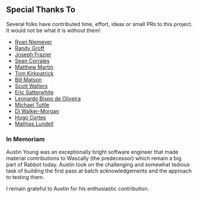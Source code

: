 ## Special Thanks To

Several folks have contributed time, effort, ideas or small PRs to this project. It would not be what it is without them!

 * [Ryan Niemeyer](http://knockmeout.net)
 * [Randy Groff](http://randygroff.com)
 * [Joseph Frazier](https://github.com/josephfrazier)
 * [Sean Corrales](https://github.com/droidenator)
 * [Matthew Martin](http://matmar10.com)
 * [Tom Kirkpatrick](https://github.com/mrfelton)
 * [Bill Matson](https://github.com/bmatson)
 * [Scott Walters](http://github.com/LeankitScott)
 * [Eric Satterwhite](http://codedependant.net/)
 * [Leonardo Bispo de Oliveira](http://blog.bispooliveira.de)
 * [Michael Tuttle](https://github.com/openam)
 * [Dj Walker-Morgan](http://www.codepope.com)
 * [Hugo Cortes](https://github.com/hugocortes)
 * [Mathias Lundell](https://github.com/luddd3)

### In Memoriam

Austin Young was an exceptionally bright software engineer that made material contributions to Wascally (the predecessor) which remain a big part of Rabbot today. Austin took on the challenging and somewhat tedious task of building the first pass at batch acknowledgements and the approach to testing them.

I remain grateful to Austin for his enthusiastic contribution.
